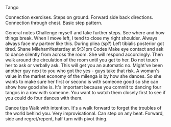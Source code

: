 Tango

Connection exercises. Steps on ground. Forward side back directions. Connection through chest. Basic step pattern.

General notes
Challenge myself and take further steps. See where and how things break.
When I move left, I tend to close my right shoulder. Always always face my partner like this.
During pliea (sp?) Left tibialis posterior got tired.
Shane MilehamYesterday at 9:31pm
Codes
Make eye contact and ask to dance silently from across the room. She will respond accordingly. Then walk around the circulation of the room until you get to her.
Do not touch her to ask or verbally ask. This will get you an automatic no. Might've been another guy next to you who got the yes - guys take that risk. A woman's value in the market economy of the milenga is by how she dances. So she wants to make sure her first or second is with someone good so she can show how good she is. It's important because you commit to dancing four tangos in a row with someone. You want to watch them closely first to see if you could do four dances with them.

Dance tips
Walk with intention. It's a walk forward to forget the troubles of the world behind you. Very improvisational. Can step on any beat. Forward, side and regret/repent, half turn with pivot thing.
